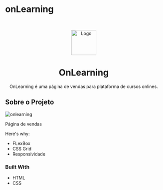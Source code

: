# onLearning

<!-- PROJECT LOGO -->
<br />
<p align="center">
  <a href="https://github.com/othneildrew/Best-README-Template">
    <img src="images/logo.png" alt="Logo" width="80" height="80">
  </a>

  <h1 align="center">OnLearning</h1>

  <p align="center">
   OnLearning é uma página de vendas para plataforma de cursos onlines.
  </p>
</p>

<!-- ABOUT THE PROJECT -->
## Sobre o Projeto

![onlearning](https://user-images.githubusercontent.com/71296002/149760831-37d01dbd-1993-4e11-8a6a-3c9619d85945.gif)

Página de vendas 

Here's why:
* FLexBox
* CSS Grid
* Responsividade

### Built With
* HTML
* CSS
